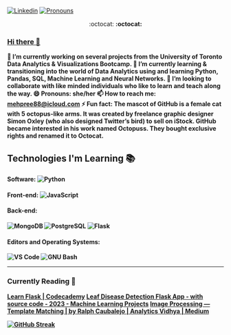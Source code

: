 [![Linkedin](https://img.shields.io/badge/-LinkedIn-blue?style=flat&logo=Linkedin&logoColor=white&link=https://linkedin.com/in/brennankbrown/)](www.linkedin.com/in/manpreet-sharma)
[![Pronouns](https://img.shields.io/badge/Pronouns-She%2FHer-brightgreen?style=flat)](https://pronoun.is/she/her)

<p align="center"> :octocat: <b> :octocat: </p>


### [Hi there 👋](https://github.com/mehpree/Mehpree#hi-there-)

 🔭 I’m currently working on several projects from the University of Toronto Data Analytics & Visualizations Bootcamp.
🌱 I’m currently learning & transitioning into the world of Data Analytics using and learning Python, Pandas, SQL, Machine Learning and Neural Networks.
👯 I’m looking to collaborate with like minded individuals who like to learn and teach along the way.
 😄 Pronouns: she/her
 📫 How to reach me:  [mehpree88@icloud.com](mailto:mehpree88@icloud.com)
 ⚡ Fun fact: The mascot of GitHub is a female cat with 5 octopus-like arms. It was created by freelance graphic designer Simon Oxley (who also designed Twitter’s bird) to sell on iStock. GitHub became interested in his work named Octopuss. They bought exclusive rights and renamed it to Octocat.

<!-- More info on badges: https://github.com/badges/shields/blob/master/doc/logos.md -->
<!-- SimpleIcons: https://simpleicons.org/ -->

## Technologies I'm Learning :books:

#### Software: ![Python](http://img.shields.io/badge/-Python-3776AB?style=flat-square&logo=python&logoColor=fff7a1)
#### Front-end: ![JavaScript](https://img.shields.io/badge/-JavaScript-%23F7DF1C?style=flat-square&logo=javascript&logoColor=000000&color=d1b01f)

#### Back-end:
![MongoDB](https://img.shields.io/badge/-MongoDB-47A248?style=flat-square&logo=mongodb&logoColor=ffffff)
![PostgreSQL](https://img.shields.io/badge/-PostgreSQL-336791?style=flat-square&logo=postgresql)
![Flask](http://img.shields.io/badge/-Flask-000000?style=flat-square&logo=flask&logoColor=ffffff)

#### Editors and Operating Systems:

![VS Code](http://img.shields.io/badge/-VS%20Code-007ACC?style=flat-square&logo=visual-studio-code&logoColor=ffffff)
![GNU Bash](http://img.shields.io/badge/-GNU%20Bash-000000?style=flat-square&logo=gnu-bash&logoColor=ffffff)

<hr>

### Currently Reading :bookmark_tabs:

[Learn Flask | Codecademy](https://www.codecademy.com/learn/learn-flask)
[Leaf Disease Detection Flask App - with source code - 2023 - Machine Learning Projects](https://machinelearningprojects.net/leaf-disease-detection-flask-app/)
[Image Processing — Template Matching | by Ralph Caubalejo | Analytics Vidhya | Medium](https://medium.com/analytics-vidhya/image-processing-template-matching-aac0c1cbe2c0)


[![GitHub Streak](https://streak-stats.demolab.com?user=mehpree&theme=rising-sun&hide_border=true)](https://git.io/streak-stats)
